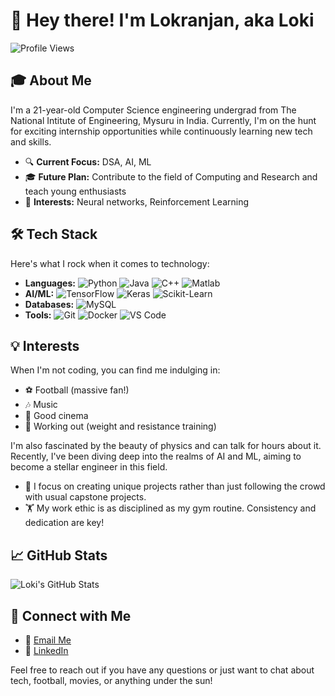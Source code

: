 # 👋 Hey there! I'm Lokranjan, aka Loki

![Profile Views](https://komarev.com/ghpvc/?username=lokranjanp&style=flat-square)

## 🎓 About Me

I'm a 21-year-old Computer Science engineering undergrad from The National Intitute of Engineering, Mysuru in India. Currently, I'm on the hunt for exciting internship opportunities while continuously learning new tech and skills. 

- 🔍 **Current Focus:** DSA, AI, ML
- 🎓 **Future Plan:** Contribute to the field of Computing and Research and teach young enthusiasts
- 🧠 **Interests:** Neural networks, Reinforcement Learning

## 🛠️ Tech Stack

Here's what I rock when it comes to technology:

- **Languages:** ![Python](https://img.shields.io/badge/Python-3776AB?style=flat&logo=python&logoColor=white) ![Java](https://img.shields.io/badge/Java-007396?style=flat&logo=java&logoColor=white)  ![C++](https://img.shields.io/badge/C++-00599C?style=flat&logo=c%2B%2B&logoColor=white) ![Matlab](https://img.shields.io/badge/Matlab-0076A8?style=flat&logo=matlab&logoColor=white)
- **AI/ML:** ![TensorFlow](https://img.shields.io/badge/TensorFlow-FF6F00?style=flat&logo=tensorflow&logoColor=white) ![Keras](https://img.shields.io/badge/Keras-D00000?style=flat&logo=keras&logoColor=white) ![Scikit-Learn](https://img.shields.io/badge/Scikit--Learn-F7931E?style=flat&logo=scikit-learn&logoColor=white)
- **Databases:** ![MySQL](https://img.shields.io/badge/MySQL-4479A1?style=flat&logo=mysql&logoColor=white) 
- **Tools:** ![Git](https://img.shields.io/badge/Git-F05032?style=flat&logo=git&logoColor=white) ![Docker](https://img.shields.io/badge/Docker-2496ED?style=flat&logo=docker&logoColor=white) ![VS Code](https://img.shields.io/badge/VS%20Code-007ACC?style=flat&logo=visual-studio-code&logoColor=white)

## 💡 Interests

When I'm not coding, you can find me indulging in:

- ⚽ Football (massive fan!)
- 🎶 Music
- 🎥 Good cinema
- 💪 Working out (weight and resistance training)

I'm also fascinated by the beauty of physics and can talk for hours about it. Recently, I've been diving deep into the realms of AI and ML, aiming to become a stellar engineer in this field.

- 🚀 I focus on creating unique projects rather than just following the crowd with usual capstone projects.
- 🏋️ My work ethic is as disciplined as my gym routine. Consistency and dedication are key!

## 📈 GitHub Stats

![Loki's GitHub Stats](https://github-readme-stats.vercel.app/api?username=lokranjanp&show_icons=true&theme=radical)

## 🤝 Connect with Me

- 📧 [Email Me](mailto:lokranjandev@gmail.com)
- 💼 [LinkedIn](https://www.linkedin.com/in/lokranjan-p/)

Feel free to reach out if you have any questions or just want to chat about tech, football, movies, or anything under the sun!

